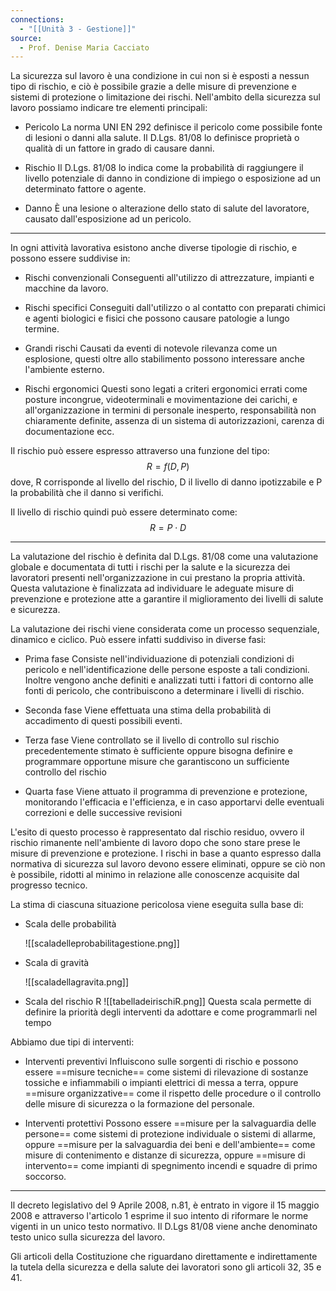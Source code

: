 ```yaml
---
connections:
  - "[[Unità 3 - Gestione]]"
source:
  - Prof. Denise Maria Cacciato
---
```

La sicurezza sul lavoro è una condizione in cui non si è esposti a nessun tipo di rischio, e ciò è possibile grazie a delle misure di prevenzione e sistemi di protezione o limitazione dei rischi.
Nell'ambito della sicurezza sul lavoro possiamo indicare tre elementi principali:

- Pericolo
	La norma UNI EN 292 definisce il pericolo come possibile fonte di lesioni o danni alla salute.
	Il D.Lgs. 81/08 lo definisce proprietà o qualità di un fattore in grado di causare danni.

- Rischio
	Il D.Lgs. 81/08 lo indica come la probabilità di raggiungere il livello potenziale di danno in condizione di impiego o esposizione ad un determinato fattore o agente.

- Danno
	È una lesione o alterazione dello stato di salute del lavoratore, causato dall'esposizione ad un pericolo.

---

In ogni attività lavorativa esistono anche diverse tipologie di rischio, e possono essere suddivise in:

- Rischi convenzionali
	Conseguenti all'utilizzo di attrezzature, impianti e macchine da lavoro.

- Rischi specifici
	Conseguiti dall'utilizzo o al contatto con preparati chimici e agenti biologici e fisici che possono causare patologie a lungo termine.

- Grandi rischi
	Causati da eventi di notevole rilevanza come un esplosione, questi oltre allo stabilimento possono interessare anche l'ambiente esterno.

- Rischi ergonomici
	Questi sono legati a criteri ergonomici errati come posture incongrue, videoterminali e movimentazione dei carichi, e all'organizzazione in termini di personale inesperto, responsabilità non chiaramente definite, assenza di un sistema di autorizzazioni, carenza di documentazione ecc.

Il rischio può essere espresso attraverso una funzione del tipo:
$$R = f(D, P)$$
dove, R corrisponde al livello del rischio, D il livello di danno ipotizzabile e P la probabilità che il danno si verifichi.

Il livello di rischio quindi può essere determinato come:
$$R = P \cdot D$$

---

La valutazione del rischio è definita dal D.Lgs. 81/08 come una valutazione globale e documentata di tutti i rischi per la salute e la sicurezza dei lavoratori presenti nell'organizzazione in cui prestano la propria attività.
Questa valutazione è finalizzata ad individuare le adeguate misure di prevenzione e protezione atte a garantire il miglioramento dei livelli di salute e sicurezza.

La valutazione dei rischi viene considerata come un processo sequenziale, dinamico e ciclico.
Può essere infatti suddiviso in diverse fasi:

- Prima fase
	Consiste nell'individuazione di potenziali condizioni di pericolo e nell'identificazione delle persone esposte a tali condizioni.
	Inoltre vengono anche definiti e analizzati tutti i fattori di contorno alle fonti di pericolo, che contribuiscono a determinare i livelli di rischio.

- Seconda fase
	Viene effettuata una stima della probabilità di accadimento di questi possibili eventi.

- Terza fase
	Viene controllato se il livello di controllo sul rischio precedentemente stimato è sufficiente oppure bisogna definire e programmare opportune misure che garantiscono un sufficiente controllo del rischio

- Quarta fase
	Viene attuato il programma di prevenzione e protezione, monitorando l'efficacia e l'efficienza, e in caso apportarvi delle eventuali correzioni e delle successive revisioni

L'esito di questo processo è rappresentato dal rischio residuo, ovvero il rischio rimanente nell'ambiente di lavoro dopo che sono stare prese le misure di prevenzione e protezione.
I rischi in base a quanto espresso dalla normativa di sicurezza sul lavoro devono essere eliminati, oppure se ciò non è possibile, ridotti al minimo in relazione alle conoscenze acquisite dal progresso tecnico.

La stima di ciascuna  situazione pericolosa viene eseguita sulla base di:

- Scala delle probabilità
	
	![[scaladelleprobabilitagestione.png]]

- Scala di gravità
	
	![[scaladellagravita.png]]

- Scala del rischio R
	![[tabelladeirischiR.png]]
	Questa scala permette di definire la priorità degli interventi da adottare e come programmarli nel tempo


Abbiamo due tipi di interventi:

- Interventi preventivi
	Influiscono sulle sorgenti di rischio e possono essere ==misure tecniche== come sistemi di rilevazione di sostanze tossiche e infiammabili o impianti elettrici di messa a terra, oppure ==misure organizzative== come il rispetto delle procedure o il controllo delle misure di sicurezza o la formazione del personale.

- Interventi protettivi
	Possono essere ==misure per la salvaguardia delle persone== come sistemi di protezione individuale o sistemi di allarme, oppure ==misure per la salvaguardia dei beni e dell'ambiente== come misure di contenimento e distanze di sicurezza, oppure ==misure di intervento== come impianti di spegnimento incendi e squadre di primo soccorso.

---

Il decreto legislativo del 9 Aprile 2008, n.81, è entrato in vigore il 15 maggio 2008 e attraverso l'articolo 1 esprime il suo intento di riformare le norme vigenti in un unico testo normativo.
Il D.Lgs 81/08 viene anche denominato testo unico sulla sicurezza del lavoro.

Gli articoli della Costituzione che riguardano direttamente e indirettamente la tutela della sicurezza e della salute dei lavoratori sono gli articoli 32, 35 e 41.
